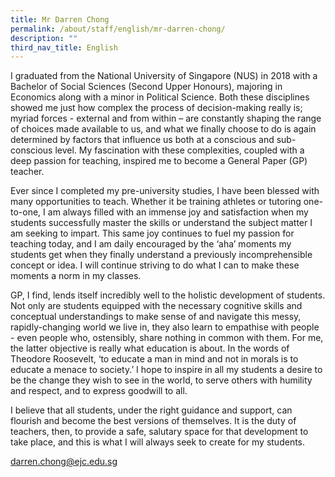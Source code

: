 ```yaml
---
title: Mr Darren Chong
permalink: /about/staff/english/mr-darren-chong/
description: ""
third_nav_title: English
---
```




I graduated from the National University of Singapore (NUS) in 2018 with a Bachelor of Social Sciences (Second Upper Honours), majoring in Economics along with a minor in Political Science. Both these disciplines showed me just how complex the process of decision-making really is; myriad forces - external and from within – are constantly shaping the range of choices made available to us, and what we finally choose to do is again determined by factors that influence us both at a conscious and sub-conscious level. My fascination with these complexities, coupled with a deep passion for teaching, inspired me to become a General Paper (GP) teacher.

Ever since I completed my pre-university studies, I have been blessed with many opportunities to teach. Whether it be training athletes or tutoring one-to-one, I am always filled with an immense joy and satisfaction when my students successfully master the skills or understand the subject matter I am seeking to impart. This same joy continues to fuel my passion for teaching today, and I am daily encouraged by the ‘aha’ moments my students get when they finally understand a previously incomprehensible concept or idea. I will continue striving to do what I can to make these moments a norm in my classes.

GP, I find, lends itself incredibly well to the holistic development of students. Not only are students equipped with the necessary cognitive skills and conceptual understandings to make sense of and navigate this messy, rapidly-changing world we live in, they also learn to empathise with people - even people who, ostensibly, share nothing in common with them. For me, the latter objective is really what education is about. In the words of Theodore Roosevelt, ‘to educate a man in mind and not in morals is to educate a menace to society.’ I hope to inspire in all my students a desire to be the change they wish to see in the world, to serve others with humility and respect, and to express goodwill to all.

I believe that all students, under the right guidance and support, can flourish and become the best versions of themselves. It is the duty of teachers, then, to provide a safe, salutary space for that development to take place, and this is what I will always seek to create for my students.

[darren.chong@ejc.edu.sg](mailto:darren.chong@ejc.edu.sg)